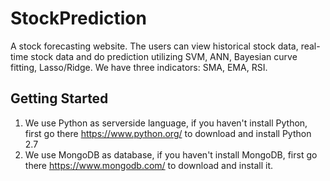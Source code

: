 ﻿# StockPrediction
A stock forecasting website. The users can view historical stock data, real-time stock data and do prediction utilizing SVM, ANN, Bayesian curve fitting, Lasso/Ridge. We have three indicators: SMA, EMA, RSI.

## Getting Started
1. We use Python as serverside language, if you haven't install Python, first go there https://www.python.org/ to download and install Python 2.7
2. We use MongoDB as database, if you haven't install MongoDB, first go there https://www.mongodb.com/ to download and install it.

